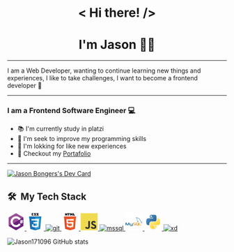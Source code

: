<h1 align="center">
    < Hi there! />
     
</h1>
<h1 align="center">
    I'm Jason 👨‍💻
</h1>


-------
I am a Web Developer, wanting to continue learning new things and experiences, I like to take challenges, I want to become a frontend developer 🤖

------

### I am a Frontend Software Engineer 💻
* 📚 I'm currently study in platzi 
* 🎇 I'm seek to improve my programming skills 
* 🤸‍ I'm lokking for like new experiences 
* 💼 Checkout my [Portafolio](https://jason-mm.netlify.app/)

------

<a href="https://app.daily.dev/DailyDevTips"><img src="https://github.com/Jason171096/Jason171096/blob/main/devcard.svg" width="400" alt="Jason Bongers's Dev Card"/></a>
  
<h2> 🛠 &nbsp;My Tech Stack</h2>

<p align="left"> <a href="https://www.w3schools.com/cs/" target="_blank"> <img src="https://raw.githubusercontent.com/devicons/devicon/master/icons/csharp/csharp-original.svg" alt="csharp" width="40" height="40"/> </a> <a href="https://www.w3schools.com/css/" target="_blank"> <img src="https://raw.githubusercontent.com/devicons/devicon/master/icons/css3/css3-original-wordmark.svg" alt="css3" width="40" height="40"/> </a> <a href="https://git-scm.com/" target="_blank"> <img src="https://www.vectorlogo.zone/logos/git-scm/git-scm-icon.svg" alt="git" width="40" height="40"/> </a> <a href="https://www.w3.org/html/" target="_blank"> <img src="https://raw.githubusercontent.com/devicons/devicon/master/icons/html5/html5-original-wordmark.svg" alt="html5" width="40" height="40"/> </a> <a href="https://developer.mozilla.org/en-US/docs/Web/JavaScript" target="_blank"> <img src="https://raw.githubusercontent.com/devicons/devicon/master/icons/javascript/javascript-original.svg" alt="javascript" width="40" height="40"/> </a> <a href="https://www.microsoft.com/en-us/sql-server" target="_blank"> <img src="https://cdn.worldvectorlogo.com/logos/microsoft-sql-server.svg" alt="mssql" width="40" height="40"/> </a> <a href="https://www.mysql.com/" target="_blank"> <img src="https://raw.githubusercontent.com/devicons/devicon/master/icons/mysql/mysql-original-wordmark.svg" alt="mysql" width="40" height="40"/> </a> <a href="https://www.python.org" target="_blank"> <img src="https://raw.githubusercontent.com/devicons/devicon/master/icons/python/python-original.svg" alt="python" width="40" height="40"/> </a> <a href="https://www.adobe.com/products/xd.html" target="_blank"> <img src="https://cdn.worldvectorlogo.com/logos/adobe-xd.svg" alt="xd" width="40" height="40"/> </a> </p>

![Jason171096 GitHub stats](https://github-readme-stats.vercel.app/api?username=Jason171096&show_icons=true&theme=tokyonight)


